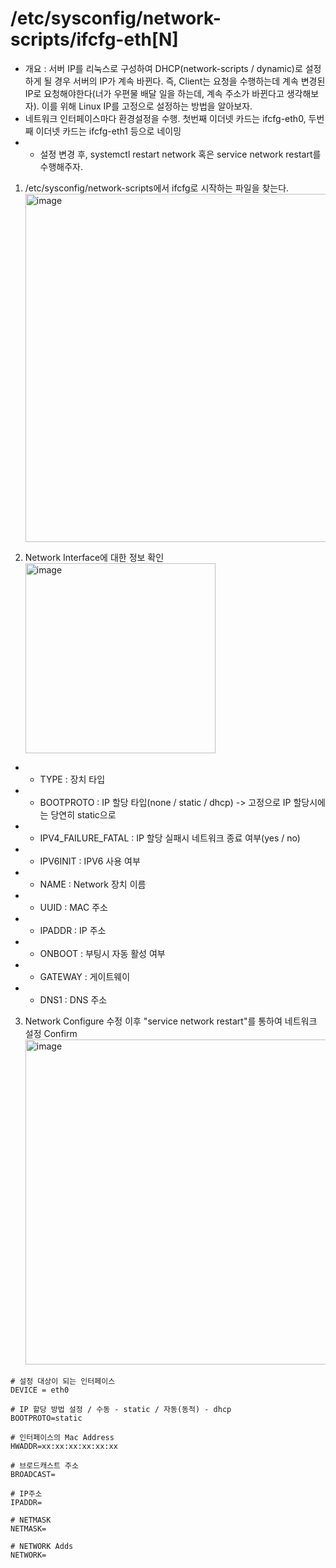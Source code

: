 /etc/sysconfig/network-scripts/ifcfg-eth[N]
==============================
* 개요 : 서버 IP를 리눅스로 구성하여 DHCP(network-scripts / dynamic)로 설정하게 될 경우 서버의 IP가 계속 바뀐다. 즉, Client는 요청을 수행하는데 계속 변경된 IP로 요청해야한다(너가 우편물 배달 일을 하는데, 계속 주소가 바뀐다고 생각해보자). 이를 위해 Linux IP를 고정으로 설정하는 방법을 알아보자.
* 네트워크 인터페이스마다 환경설정을 수행. 첫번째 이더넷 카드는 ifcfg-eth0, 두번째 이더넷 카드는 ifcfg-eth1 등으로 네이밍
* * 설정 변경 후, systemctl restart network 혹은 service network restart를 수행해주자.

1) /etc/sysconfig/network-scripts에서 ifcfg로 시작하는 파일을 찾는다.
   <img width="557" alt="image" src="https://user-images.githubusercontent.com/70207093/178420493-5e9c5c04-0875-46a4-a19e-6d390c722df2.png">

2) Network Interface에 대한 정보 확인</br>
   <img width="304" alt="image" src="https://user-images.githubusercontent.com/70207093/178420655-1bf54ad0-7d4c-431b-9097-97574c30c94e.png">
* * TYPE : 장치 타입
* * BOOTPROTO : IP 할당 타입(none / static / dhcp) -> 고정으로 IP 할당시에는 당연히 static으로 
* * IPV4_FAILURE_FATAL : IP 할당 실패시 네트워크 종료 여부(yes / no)
* * IPV6INIT : IPV6 사용 여부
* * NAME : Network 장치 이름
* * UUID : MAC 주소
* * IPADDR : IP 주소
* * ONBOOT : 부팅시 자동 활성 여부
* * GATEWAY : 게이트웨이
* * DNS1 : DNS 주소

3) Network Configure 수정 이후 "service network restart"를 통하여 네트워크 설정 Confirm
   <img width="520" alt="image" src="https://user-images.githubusercontent.com/70207093/178421695-73c97aed-95fe-4c11-969a-a5a62a78a47d.png"> 

```
# 설정 대상이 되는 인터페이스
DEVICE = eth0

# IP 할당 방법 설정 / 수동 - static / 자동(동적) - dhcp
BOOTPROTO=static

# 인터페이스의 Mac Address
HWADDR=xx:xx:xx:xx:xx:xx

# 브로드캐스트 주소
BROADCAST=

# IP주소
IPADDR=

# NETMASK
NETMASK=

# NETWORK Adds
NETWORK=
```
